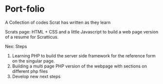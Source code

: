 # Port-folio
A Collection of codes Scrat has written as they learn

Scrats page: HTML + CSS and a little Javascript to build a web page version of a resume for Scratticus.

Nex: Steps 
  1. Learning PHP to build the server side framework for the reference form on the singular page.
  2. Building a multi page PHP version of the webpage with sections on different php files
  3. Develop new next steps
